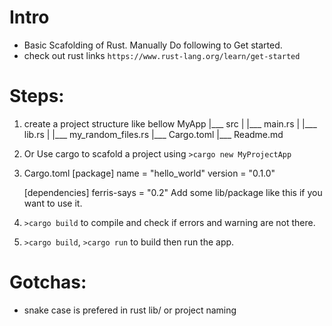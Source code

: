 # Intro

- Basic Scafolding of Rust. Manually Do following to Get started.
- check out rust links `https://www.rust-lang.org/learn/get-started`

# Steps:

1. create a project structure like bellow
   MyApp
   |___ src
   |    |___ main.rs
   |    |___ lib.rs
   |    |___ my_random_files.rs
   |___ Cargo.toml
   |___ Readme.md
2. Or Use cargo to scafold a project using `>cargo new MyProjectApp`
3. Cargo.toml
   [package]
   name = "hello_world"
   version = "0.1.0"

   [dependencies]
   ferris-says = "0.2"
   Add some lib/package like this if you want to use it.
4. `>cargo build` to compile and check if errors and warning are not there.
5. `>cargo build`, `>cargo run` to build then run the app.

# Gotchas:

- snake case is prefered in rust lib/ or project  naming
